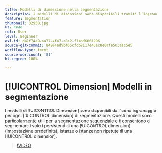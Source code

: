 ```yaml
---
title: Modelli di dimensione nella segmentazione
description: I modelli di dimensione sono disponibili tramite l’ingranaggio per qualsiasi dimensione nella segmentazione. Questi modelli sono particolarmente utili per la segmentazione sequenziale e consentono di segmentare i valori persistenti di una dimensione (predefinita), istanze o istanze non ripetute di una dimensione.
feature: Segmentation
thumbnail: 32958.jpg
kt: 4846
role: User
level: Beginner
exl-id: d42f74a9-aa77-4f47-a1a2-f14bd6061996
source-git-commit: 84984ad9bf65cfc69117e40ac0e0cfe503cac5e5
workflow-type: tm+mt
source-wordcount: '81'
ht-degree: 100%

---
```


# [!UICONTROL Dimension] Modelli in segmentazione

I modelli di [!UICONTROL Dimension] sono disponibili dall’icona ingranaggio per ogni [!UICONTROL dimension] di segmentazione. Questi modelli sono particolarmente utili per la segmentazione sequenziale e ti consentono di segmentare i valori persistenti di una [!UICONTROL dimension] (impostazione predefinita), istanze o istanze non ripetute di una [!UICONTROL dimension].

>[!VIDEO](https://video.tv.adobe.com/v/32958/?quality=12&learn=on)
